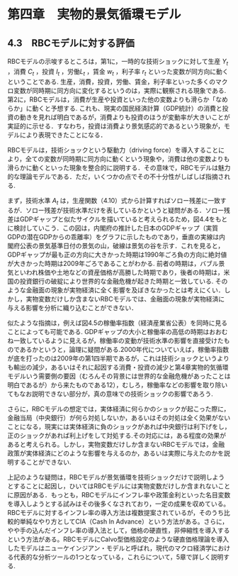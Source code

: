 # 第四章　実物的景気循環モデル



## 4.3　RBCモデルに対する評価

RBCモデルの示唆するところは，第1に，一時的な技術ショックに対して生産 $Y_t$ ，消費 $C_t$ ，投資 $I_t$ ，労働$L_t$ ，賃金 $w_t$ ，利子率 $r_t$ といった変数が同方向に動くということである. 生産，消費，投資，労働、賃金，利子率といった多くのマクロ変数が同時期に同方向に変化するというのは，実際に観察される現象である. 第2に，RBCモデルは，消費が生産や投資といった他の変数よりも滑らか「なめらか」に動くと予想する. これも、現実の国民経済計算（GDP統計）の消費と投資の動きを見れば明白であるが，消費よりも投資のほうが変動率が大きいことが実証的に示せる．すなわち，投資は消費より景気感応的であるという現象が，モデルにより表現できたことになる．

RBCモデルは，技術ショックという駆動力（driving force）を導入することにより，全ての変数が同時期に同方向に動くという現象や，消費は他の変数よりも滑らかに動くといった現象を整合的に説明する．その意味で，RBCモデルは魅力的な理論モデルである．ただ，いくつかの点でその不十分性がしばしば指摘される. 

まず，技術水準 $A_t$ は，生産関数（4.10）式から計算すればソロー残差に一致するが．ソロー残差が技術水準だけを表しているかというと疑問がある．ソロー残差はGDPギャップと似たサイクルを描いていると考えられるため，図4.4をもとに検討していこう．この図は，内閣府の推計した日本のGDPギャップ（実質GDPの潜在GDPからの乖離率）をグラフに示したものであり，垂直の実線は内閣府公表の景気基準日付の景気の山，破線は景気の谷を示す．これを見ると，GDPギャップが最も正の方向に大きかった時期は1990年ごろ負の方向に絶対値が大きかった時期は2009年ごろであることがわかる. 前者の時期は，バブル景気といわれ株価や土地などの資産価格が高勝した時期であり，後者の時期は，米国の投資銀行の破綻により世界的な金融危機が起きた時期と一致している. そのような金融面の現象が実物経済に全く影響を及ぼきなかったとは考えにくい．しかし，実物変数だけしか含まないRBCモデルでは、金融面の現象が実物経済に与える影響を分析に織り込むことができない．

似たような指摘は，例えば図4.5の稼働率指数（経済産業省公表）を同時に見ることによっても可能である. GDPギャップの大小と稼働率の高低の時期はおおむね一致しているように見えるが，稼働率の変動が技術水準の影響を直接受けたものであるかというと，論理に疑間がある.2000年代についていえば，稼働率指数が底を打ったのは2009年の第1四半期であるが，これは技術ショックというよりも輸出の減少，あるいはそれに起因する消費・投資の減少と第4章実物的気循環モデルいう需要側の要因（むろんその背景には世界的な金融危機があったことは明白であるが）から来たものである12），むしろ，稼働率などの影響を取り除いてもなお説明できない部分が，真の意味での技術ショックの影響であろう. 

さらに，RBCモデルの想定では，実体経済に何らかのショックが起こった際に，金融当局（中央銀行）が何ら対処しないか，あるいはその対処は全く効果がないことになる，現実には実体経済に負のショックがあれば中央銀行は利下げをし，正のショックがあれば利上げをして対処する.その対応には，ある程度の効果があると考えられる。しかし，実物変数だけしか含まないRBCモデルでは，金融政策が実体経済にどのような影響を与えるのか，あるいは実際に与えたのかを説明することができない. 

上記のような疑問は，RBCモデルが景気循環を技術ショックだけで説明しようとすることに起因し，ひいてはRBCモデルには実物変数だけしか含まれないことに原因がある．もっとも，RBCモデルにインフレ率や政策金利といった名目変数を導入しようとする試みはその後多くなされており，一定の成果を収めている。RBCモデルに対するインフレ率の導入方法は複数提案されているが，そのうち比較的単純なやり方としてCIA（Cash In Advance）という方法がある。さらに，やや手の込んだインフレ率の導入法として，価格の硬直性，非伸縮性を導入するという方法がある。RBCモデルにCalvo型価格設定のような硬直価格理論を導入したモデルはニューケインジアン・モデルと呼ばれ，現代のマクロ経済学における代表的な分析ツールの1つとなっている，これらについて，5章で詳しく説明する. 